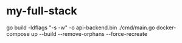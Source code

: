 # my-full-stack

go build -ldflags "-s -w" -o api-backend.bin ./cmd/main.go
docker-compose up --build --remove-orphans --force-recreate